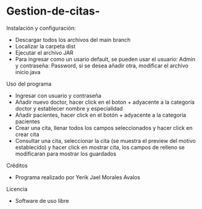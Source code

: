 # Gestion-de-citas-
Instalación y configuración:
* Descargar todos los archivos del main branch
* Localizar la carpeta dist
* Ejecutar el archivo JAR
* Para ingresar como un usario default, se pueden usar el usuario: Admin y contraseña: Password, si se desea añadir otra, modificar el archivo inicio.java


Uso del programa
* Ingresar con usuario y contraseña
* Añadir nuevo doctor, hacer click en el boton + adyacente a la categoría doctor y establecer nombre y especialidad
* Añadir pacientes, hacer click en el botón + adyacente a la categoría pacientes
* Crear una cita, llenar todos los campos seleccionados y hacer click en crear cita
* Consultar una cita, seleccionar la cita (se muestra el preview del motivo establecido) y hacer click en mostrar cita, los campos de relleno se modificaran para mostrar los guardados

Créditos
* Programa realizado por Yerik Jael Morales Avalos

Licencia
* Software de uso libre
